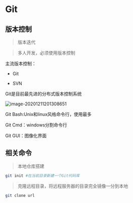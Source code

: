# Git

## 版本控制

> 版本迭代

> 多人开发，必须使用版本控制

主流版本控制：

- Git

- SVN 

Git是目前最先进的分布式版本控制系统



![image-20201211201308651](D:\学习\Git\imges\image-20201211201308651.png)

Git Bash:Unix和linux风格命令行，使用最多

Git Cmd：windows分割命令行

Git GUI：图像化界面

## 相关命令

> 本地仓库搭建

```bash
git init #在当前目录新建一个Git代码库
```

> 克隆远程目录，将远程服务器的目录完全镜像一分到本地

```bash
git clone url
```











